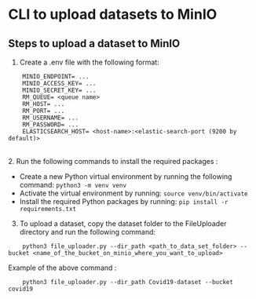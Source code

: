 
# CLI to upload datasets to MinIO

## Steps to upload a dataset to MinIO

1. Create a .env file with the following format:
```
    MINIO_ENDPOINT= ...
    MINIO_ACCESS_KEY= ...
    MINIO_SECRET_KEY= ...
    RM_QUEUE= <queue name>
    RM_HOST= ...
    RM_PORT= ...
    RM_USERNAME= ...
    RM_PASSWORD= ...
    ELASTICSEARCH_HOST= <host-name>:<elastic-search-port (9200 by default)>
```
\
2. Run the following commands to install the required packages :

   - Create a new Python virtual environment by running the following command: `python3 -m venv venv`
   - Activate the virtual environment by running: `source venv/bin/activate`
   - Install the required Python packages by running: `pip install -r requirements.txt`

3. To upload a dataset, copy the dataset folder to the FileUploader directory and run the following command:
```
    python3 file_uploader.py --dir_path <path_to_data_set_folder> --bucket <name_of_the_bucket_on_minio_where_you_want_to_upload>
```

Example of the above command :
```
    python3 file_uploader.py --dir_path Covid19-dataset --bucket covid19
```
